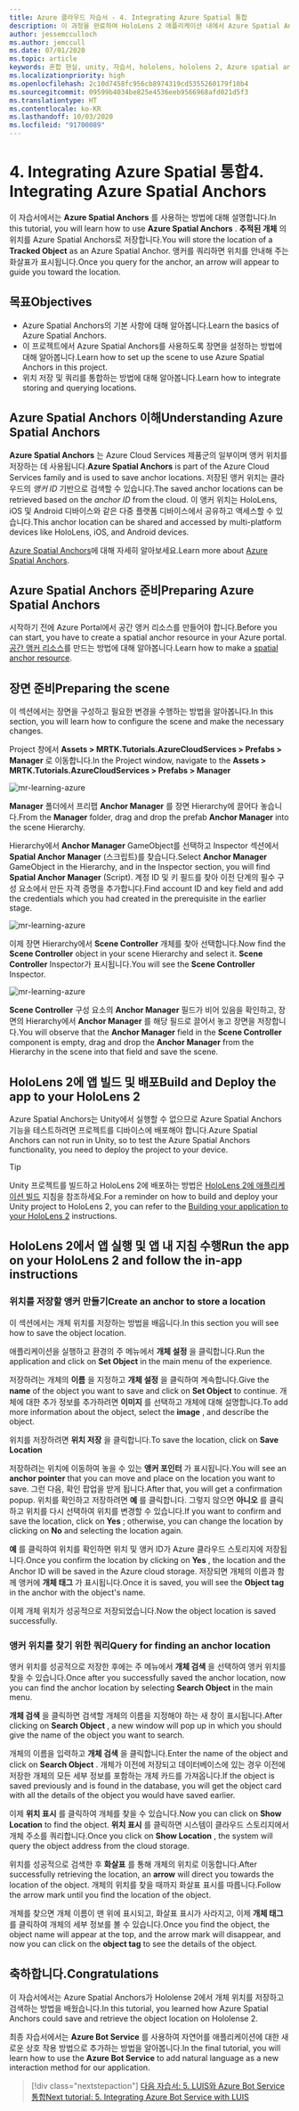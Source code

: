 ```yaml
---
title: Azure 클라우드 자습서 - 4. Integrating Azure Spatial 통합
description: 이 과정을 완료하여 HoloLens 2 애플리케이션 내에서 Azure Spatial Anchors를 구현하는 방법을 알아봅니다.
author: jessemcculloch
ms.author: jemccull
ms.date: 07/01/2020
ms.topic: article
keywords: 혼합 현실, unity, 자습서, hololens, hololens 2, Azure spatial anchors
ms.localizationpriority: high
ms.openlocfilehash: 2c10d7458fc956cb8974319cd5355260179f10b4
ms.sourcegitcommit: 09599b4034be825e4536eeb9566968afd021d5f3
ms.translationtype: HT
ms.contentlocale: ko-KR
ms.lasthandoff: 10/03/2020
ms.locfileid: "91700089"
---
```

# <a name="4-integrating-azure-spatial-anchors"></a><span data-ttu-id="48d83-105">4. Integrating Azure Spatial 통합</span><span class="sxs-lookup"><span data-stu-id="48d83-105">4. Integrating Azure Spatial Anchors</span></span>

<span data-ttu-id="48d83-106">이 자습서에서는 **Azure Spatial Anchors** 를 사용하는 방법에 대해 설명합니다.</span><span class="sxs-lookup"><span data-stu-id="48d83-106">In this tutorial, you will learn how to use **Azure Spatial Anchors** .</span></span> <span data-ttu-id="48d83-107">**추적된 개체** 의 위치를 Azure Spatial Anchors로 저장합니다.</span><span class="sxs-lookup"><span data-stu-id="48d83-107">You will store the location of a **Tracked Object** as an Azure Spatial Anchor.</span></span> <span data-ttu-id="48d83-108">앵커를 쿼리하면 위치를 안내해 주는 화살표가 표시됩니다.</span><span class="sxs-lookup"><span data-stu-id="48d83-108">Once you query for the anchor, an arrow will appear to guide you toward the location.</span></span>

## <a name="objectives"></a><span data-ttu-id="48d83-109">목표</span><span class="sxs-lookup"><span data-stu-id="48d83-109">Objectives</span></span>

* <span data-ttu-id="48d83-110">Azure Spatial Anchors의 기본 사항에 대해 알아봅니다.</span><span class="sxs-lookup"><span data-stu-id="48d83-110">Learn the basics of Azure Spatial Anchors.</span></span>
* <span data-ttu-id="48d83-111">이 프로젝트에서 Azure Spatial Anchors를 사용하도록 장면을 설정하는 방법에 대해 알아봅니다.</span><span class="sxs-lookup"><span data-stu-id="48d83-111">Learn how to set up the scene to use Azure Spatial Anchors in this project.</span></span>
* <span data-ttu-id="48d83-112">위치 저장 및 쿼리를 통합하는 방법에 대해 알아봅니다.</span><span class="sxs-lookup"><span data-stu-id="48d83-112">Learn how to integrate storing and querying locations.</span></span>

## <a name="understanding-azure-spatial-anchors"></a><span data-ttu-id="48d83-113">Azure Spatial Anchors 이해</span><span class="sxs-lookup"><span data-stu-id="48d83-113">Understanding Azure Spatial Anchors</span></span>

 <span data-ttu-id="48d83-114">**Azure Spatial Anchors** 는 Azure Cloud Services 제품군의 일부이며 앵커 위치를 저장하는 데 사용됩니다.</span><span class="sxs-lookup"><span data-stu-id="48d83-114">**Azure Spatial Anchors** is part of the Azure Cloud Services family and is used to save anchor locations.</span></span> <span data-ttu-id="48d83-115">저장된 앵커 위치는 클라우드의 *앵커 ID* 기반으로 검색할 수 있습니다.</span><span class="sxs-lookup"><span data-stu-id="48d83-115">The saved anchor locations can be retrieved based on the *anchor ID* from the cloud.</span></span> <span data-ttu-id="48d83-116">이 앵커 위치는 HoloLens, iOS 및 Android 디바이스와 같은 다중 플랫폼 디바이스에서 공유하고 액세스할 수 있습니다.</span><span class="sxs-lookup"><span data-stu-id="48d83-116">This anchor location can be shared and accessed by multi-platform devices like HoloLens, iOS, and Android devices.</span></span>

<span data-ttu-id="48d83-117">[Azure Spatial Anchors](https://docs.microsoft.com/azure/spatial-anchors/overview)에 대해 자세히 알아보세요.</span><span class="sxs-lookup"><span data-stu-id="48d83-117">Learn more about [Azure Spatial Anchors](https://docs.microsoft.com/azure/spatial-anchors/overview).</span></span>

## <a name="preparing-azure-spatial-anchors"></a><span data-ttu-id="48d83-118">Azure Spatial Anchors 준비</span><span class="sxs-lookup"><span data-stu-id="48d83-118">Preparing Azure Spatial Anchors</span></span>

<span data-ttu-id="48d83-119">시작하기 전에 Azure Portal에서 공간 앵커 리소스를 만들어야 합니다.</span><span class="sxs-lookup"><span data-stu-id="48d83-119">Before you can start, you have to create a spatial anchor resource in your Azure portal.</span></span>
<span data-ttu-id="48d83-120">[공간 앵커 리소스](https://docs.microsoft.com/azure/spatial-anchors/quickstarts/get-started-hololens#create-a-spatial-anchors-resource)를 만드는 방법에 대해 알아봅니다.</span><span class="sxs-lookup"><span data-stu-id="48d83-120">Learn how to make a [spatial anchor resource](https://docs.microsoft.com/azure/spatial-anchors/quickstarts/get-started-hololens#create-a-spatial-anchors-resource).</span></span>

## <a name="preparing-the-scene"></a><span data-ttu-id="48d83-121">장면 준비</span><span class="sxs-lookup"><span data-stu-id="48d83-121">Preparing the scene</span></span>

<span data-ttu-id="48d83-122">이 섹션에서는 장면을 구성하고 필요한 변경을 수행하는 방법을 알아봅니다.</span><span class="sxs-lookup"><span data-stu-id="48d83-122">In this section, you will learn how to configure the scene and make the necessary changes.</span></span>

<span data-ttu-id="48d83-123">Project 창에서 **Assets > MRTK.Tutorials.AzureCloudServices > Prefabs > Manager** 로 이동합니다.</span><span class="sxs-lookup"><span data-stu-id="48d83-123">In the Project window, navigate to the **Assets > MRTK.Tutorials.AzureCloudServices > Prefabs > Manager**</span></span>

![mr-learning-azure](images/mr-learning-azure/tutorial4-section1-step1-1.png)

<span data-ttu-id="48d83-125">**Manager** 폴더에서 프리팹 **Anchor Manager** 를 장면 Hierarchy에 끌어다 놓습니다.</span><span class="sxs-lookup"><span data-stu-id="48d83-125">From the **Manager** folder, drag and drop the prefab **Anchor Manager** into the scene Hierarchy.</span></span>

<span data-ttu-id="48d83-126">Hierarchy에서 **Anchor Manager** GameObject를 선택하고 Inspector 섹션에서 **Spatial Anchor Manager** (스크립트)를 찾습니다.</span><span class="sxs-lookup"><span data-stu-id="48d83-126">Select **Anchor Manager** GameObject in the Hierarchy, and in the Inspector section, you will find **Spatial Anchor Manager** (Script).</span></span> <span data-ttu-id="48d83-127">계정 ID 및 키 필드를 찾아 이전 단계의 필수 구성 요소에서 만든 자격 증명을 추가합니다.</span><span class="sxs-lookup"><span data-stu-id="48d83-127">Find account ID and key field and add the credentials which you had created in the prerequisite in the earlier stage.</span></span>

![mr-learning-azure](images/mr-learning-azure/tutorial4-section1-step2-1.png)

<span data-ttu-id="48d83-129">이제 장면 Hierarchy에서 **Scene Controller** 개체를 찾아 선택합니다.</span><span class="sxs-lookup"><span data-stu-id="48d83-129">Now find the **Scene Controller** object in your scene Hierarchy and select it.</span></span> <span data-ttu-id="48d83-130">**Scene Controller** Inspector가 표시됩니다.</span><span class="sxs-lookup"><span data-stu-id="48d83-130">You will see the **Scene Controller** Inspector.</span></span>

![mr-learning-azure](images/mr-learning-azure/tutorial4-section1-step3-1.png)

<span data-ttu-id="48d83-132">**Scene Controller** 구성 요소의 **Anchor Manager** 필드가 비어 있음을 확인하고, 장면의 Hierarchy에서 **Anchor Manager** 를 해당 필드로 끌어서 놓고 장면을 저장합니다.</span><span class="sxs-lookup"><span data-stu-id="48d83-132">You will observe that the **Anchor Manager** field in the **Scene Controller** component is empty, drag and drop the **Anchor Manager** from the Hierarchy in the scene into that field and save the scene.</span></span>

## <a name="build-and-deploy-the-app-to-your-hololens-2"></a><span data-ttu-id="48d83-133">HoloLens 2에 앱 빌드 및 배포</span><span class="sxs-lookup"><span data-stu-id="48d83-133">Build and Deploy the app to your HoloLens 2</span></span>

<span data-ttu-id="48d83-134">Azure Spatial Anchors는 Unity에서 실행할 수 없으므로 Azure Spatial Anchors 기능을 테스트하려면 프로젝트를 디바이스에 배포해야 합니다.</span><span class="sxs-lookup"><span data-stu-id="48d83-134">Azure Spatial Anchors can not run in Unity, so to test the Azure Spatial Anchors functionality, you need to deploy the project to your device.</span></span>

> [!TIP]
> <span data-ttu-id="48d83-135">Unity 프로젝트를 빌드하고 HoloLens 2에 배포하는 방법은 [HoloLens 2에 애플리케이션 빌드](mr-learning-base-02.md#building-your-application-to-your-hololens-2) 지침을 참조하세요.</span><span class="sxs-lookup"><span data-stu-id="48d83-135">For a reminder on how to build and deploy your Unity project to HoloLens 2, you can refer to the [Building your application to your HoloLens 2](mr-learning-base-02.md#building-your-application-to-your-hololens-2) instructions.</span></span>

## <a name="run-the-app-on-your-hololens-2-and-follow-the-in-app-instructions"></a><span data-ttu-id="48d83-136">HoloLens 2에서 앱 실행 및 앱 내 지침 수행</span><span class="sxs-lookup"><span data-stu-id="48d83-136">Run the app on your HoloLens 2 and follow the in-app instructions</span></span>

### <a name="create-an-anchor-to-store-a-location"></a><span data-ttu-id="48d83-137">위치를 저장할 앵커 만들기</span><span class="sxs-lookup"><span data-stu-id="48d83-137">Create an anchor to store a location</span></span>

<span data-ttu-id="48d83-138">이 섹션에서는 개체 위치를 저장하는 방법을 배웁니다.</span><span class="sxs-lookup"><span data-stu-id="48d83-138">In this section you will see how to save the object location.</span></span>

<span data-ttu-id="48d83-139">애플리케이션을 실행하고 환경의 주 메뉴에서 **개체 설정** 을 클릭합니다.</span><span class="sxs-lookup"><span data-stu-id="48d83-139">Run the application and click on **Set Object** in the main menu of the experience.</span></span>

<span data-ttu-id="48d83-140">저장하려는 개체의 **이름** 을 지정하고 **개체 설정** 을 클릭하여 계속합니다.</span><span class="sxs-lookup"><span data-stu-id="48d83-140">Give the **name** of the object you want to save and click on **Set Object** to continue.</span></span> <span data-ttu-id="48d83-141">개체에 대한 추가 정보를 추가하려면 **이미지** 를 선택하고 개체에 대해 설명합니다.</span><span class="sxs-lookup"><span data-stu-id="48d83-141">To add more information about the object, select the **image** , and describe the object.</span></span>

<span data-ttu-id="48d83-142">위치를 저장하려면 **위치 저장** 을 클릭합니다.</span><span class="sxs-lookup"><span data-stu-id="48d83-142">To save the location, click on **Save Location**</span></span>

<span data-ttu-id="48d83-143">저장하려는 위치에 이동하여 놓을 수 있는 **앵커 포인터** 가 표시됩니다.</span><span class="sxs-lookup"><span data-stu-id="48d83-143">You will see an **anchor pointer** that you can move and place on the location you want to save.</span></span> <span data-ttu-id="48d83-144">그런 다음, 확인 팝업을 받게 됩니다.</span><span class="sxs-lookup"><span data-stu-id="48d83-144">After that, you will get a confirmation popup.</span></span> <span data-ttu-id="48d83-145">위치를 확인하고 저장하려면 **예** 를 클릭합니다. 그렇지 않으면 **아니오** 를 클릭하고 위치를 다시 선택하여 위치를 변경할 수 있습니다.</span><span class="sxs-lookup"><span data-stu-id="48d83-145">If you want to confirm and save the location, click on **Yes** ; otherwise, you can change the location by clicking on **No** and selecting the location again.</span></span>

<span data-ttu-id="48d83-146">**예** 를 클릭하여 위치를 확인하면 위치 및 앵커 ID가 Azure 클라우드 스토리지에 저장됩니다.</span><span class="sxs-lookup"><span data-stu-id="48d83-146">Once you confirm the location by clicking on **Yes** , the location and the Anchor ID will be saved in the Azure cloud storage.</span></span> <span data-ttu-id="48d83-147">저장되면 개체의 이름과 함께 앵커에 **개체 태그** 가 표시됩니다.</span><span class="sxs-lookup"><span data-stu-id="48d83-147">Once it is saved, you will see the **Object tag**  in the anchor with the object's name.</span></span>

<span data-ttu-id="48d83-148">이제 개체 위치가 성공적으로 저장되었습니다.</span><span class="sxs-lookup"><span data-stu-id="48d83-148">Now the object location is saved successfully.</span></span>

### <a name="query-for-finding-an-anchor-location"></a><span data-ttu-id="48d83-149">앵커 위치를 찾기 위한 쿼리</span><span class="sxs-lookup"><span data-stu-id="48d83-149">Query for finding an anchor location</span></span>

<span data-ttu-id="48d83-150">앵커 위치를 성공적으로 저장한 후에는 주 메뉴에서 **개체 검색** 을 선택하여 앵커 위치를 찾을 수 있습니다.</span><span class="sxs-lookup"><span data-stu-id="48d83-150">Once after you successfully saved the anchor location, now you can find the anchor location by selecting **Search Object** in the main menu.</span></span>

<span data-ttu-id="48d83-151">**개체 검색** 을 클릭하면 검색할 개체의 이름을 지정해야 하는 새 창이 표시됩니다.</span><span class="sxs-lookup"><span data-stu-id="48d83-151">After clicking on **Search Object** , a new window will pop up in which you should give the name of the object you want to search.</span></span>

<span data-ttu-id="48d83-152">개체의 이름을 입력하고 **개체 검색** 을 클릭합니다.</span><span class="sxs-lookup"><span data-stu-id="48d83-152">Enter the name of the object and click on **Search Object** .</span></span> <span data-ttu-id="48d83-153">개체가 이전에 저장되고 데이터베이스에 있는 경우 이전에 저장한 개체의 모든 세부 정보를 포함하는 개체 카드를 가져옵니다.</span><span class="sxs-lookup"><span data-stu-id="48d83-153">If the object is saved previously and is found in the database, you will get the object card with all the details of the object you would have saved earlier.</span></span>

<span data-ttu-id="48d83-154">이제 **위치 표시** 를 클릭하여 개체를 찾을 수 있습니다.</span><span class="sxs-lookup"><span data-stu-id="48d83-154">Now you can click on **Show Location** to find the object.</span></span> <span data-ttu-id="48d83-155">**위치 표시** 를 클릭하면 시스템이 클라우드 스토리지에서 개체 주소를 쿼리합니다.</span><span class="sxs-lookup"><span data-stu-id="48d83-155">Once you click on **Show Location** , the system will query the object address from the cloud storage.</span></span>

<span data-ttu-id="48d83-156">위치를 성공적으로 검색한 후 **화살표** 를 통해 개체의 위치로 이동합니다.</span><span class="sxs-lookup"><span data-stu-id="48d83-156">After successfully retrieving the location, an **arrow** will direct you towards the location of the object.</span></span> <span data-ttu-id="48d83-157">개체의 위치를 찾을 때까지 화살표 표시를 따릅니다.</span><span class="sxs-lookup"><span data-stu-id="48d83-157">Follow the arrow mark until you find the location of the object.</span></span>

<span data-ttu-id="48d83-158">개체를 찾으면 개체 이름이 맨 위에 표시되고, 화살표 표시가 사라지고, 이제 **개체 태그** 를 클릭하여 개체의 세부 정보를 볼 수 있습니다.</span><span class="sxs-lookup"><span data-stu-id="48d83-158">Once you find the object, the object name will appear at the top, and the arrow mark will disappear, and now you can click on the **object tag** to see the details of the object.</span></span>

## <a name="congratulations"></a><span data-ttu-id="48d83-159">축하합니다.</span><span class="sxs-lookup"><span data-stu-id="48d83-159">Congratulations</span></span>

<span data-ttu-id="48d83-160">이 자습서에서는 Azure Spatial Anchors가 Hololense 2에서 개체 위치를 저장하고 검색하는 방법을 배웠습니다.</span><span class="sxs-lookup"><span data-stu-id="48d83-160">In this tutorial, you learned how Azure Spatial Anchors could save and retrieve the object location on Hololense 2.</span></span>

<span data-ttu-id="48d83-161">최종 자습서에서는 **Azure Bot Service** 를 사용하여 자연어를 애플리케이션에 대한 새로운 상호 작용 방법으로 추가하는 방법을 알아봅니다.</span><span class="sxs-lookup"><span data-stu-id="48d83-161">In the final tutorial, you will learn how to use the **Azure Bot Service** to add natural language as a new interaction method for our application.</span></span>

> [!div class="nextstepaction"]
> [<span data-ttu-id="48d83-162">다음 자습서: 5. LUIS와 Azure Bot Service 통합</span><span class="sxs-lookup"><span data-stu-id="48d83-162">Next tutorial: 5. Integrating Azure Bot Service with LUIS</span></span>](mr-learning-azure-05.md)
